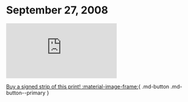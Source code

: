 # September 27, 2008

![](https://www.achewood.com/comic.php?date=09272008)

[Buy a signed strip of this print! :material-image-frame:](https://achewood-holiday-pop-up.myshopify.com/products/strip#09272008){ .md-button .md-button--primary }
